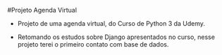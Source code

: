 #Projeto Agenda Virtual

- Projeto de uma agenda virtual, do Curso de Python 3 da Udemy.

- Retomando os estudos sobre Django apresentados no curso, nesse projeto terei o primeiro contato com base de dados.
